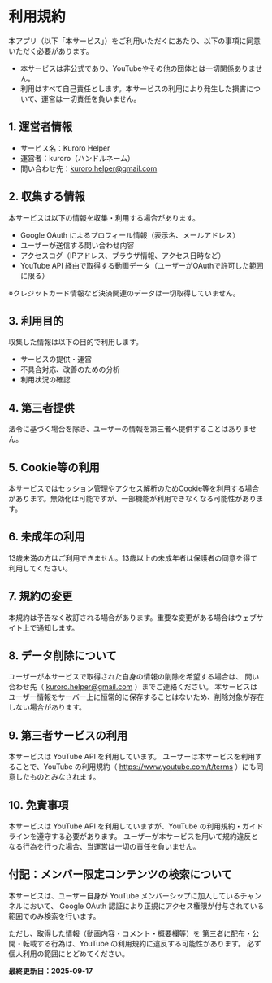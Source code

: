 # 利用規約

本アプリ（以下「本サービス」）をご利用いただくにあたり、以下の事項に同意いただく必要があります。

- 本サービスは非公式であり、YouTubeやその他の団体とは一切関係ありません。
- 利用はすべて自己責任とします。本サービスの利用により発生した損害について、運営は一切責任を負いません。

## 1. 運営者情報
- サービス名：Kuroro Helper
- 運営者：kuroro（ハンドルネーム）
- 問い合わせ先：kuroro.helper@gmail.com

## 2. 収集する情報
本サービスは以下の情報を収集・利用する場合があります。

- Google OAuth によるプロフィール情報（表示名、メールアドレス）
- ユーザーが送信する問い合わせ内容
- アクセスログ（IPアドレス、ブラウザ情報、アクセス日時など）
- YouTube API 経由で取得する動画データ（ユーザーがOAuthで許可した範囲に限る）

※クレジットカード情報など決済関連のデータは一切取得していません。

## 3. 利用目的
収集した情報は以下の目的で利用します。

- サービスの提供・運営
- 不具合対応、改善のための分析
- 利用状況の確認

## 4. 第三者提供
法令に基づく場合を除き、ユーザーの情報を第三者へ提供することはありません。

## 5. Cookie等の利用
本サービスではセッション管理やアクセス解析のためCookie等を利用する場合があります。無効化は可能ですが、一部機能が利用できなくなる可能性があります。

## 6. 未成年の利用
13歳未満の方はご利用できません。13歳以上の未成年者は保護者の同意を得て利用してください。

## 7. 規約の変更
本規約は予告なく改訂される場合があります。重要な変更がある場合はウェブサイト上で通知します。

## 8. データ削除について
ユーザーが本サービスで取得された自身の情報の削除を希望する場合は、
問い合わせ先（ kuroro.helper@gmail.com ）までご連絡ください。
本サービスはユーザー情報をサーバー上に恒常的に保存することはないため、削除対象が存在しない場合があります。

## 9. 第三者サービスの利用
本サービスは YouTube API を利用しています。
ユーザーは本サービスを利用することで、YouTube の利用規約（ https://www.youtube.com/t/terms ）にも同意したものとみなされます。

## 10. 免責事項
本サービスは YouTube API を利用していますが、YouTube の利用規約・ガイドラインを遵守する必要があります。
ユーザーが本サービスを用いて規約違反となる行為を行った場合、当運営は一切の責任を負いません。

## 付記：メンバー限定コンテンツの検索について
本サービスは、ユーザー自身が YouTube メンバーシップに加入しているチャンネルにおいて、
Google OAuth 認証により正規にアクセス権限が付与されている範囲でのみ検索を行います。

ただし、取得した情報（動画内容・コメント・概要欄等）を
第三者に配布・公開・転載する行為は、YouTube の利用規約に違反する可能性があります。
必ず個人利用の範囲にとどめてください。

**最終更新日：2025-09-17**
